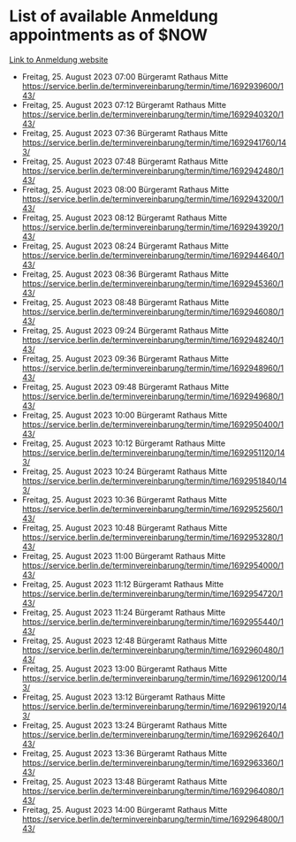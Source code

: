 # List of available Anmeldung appointments as of $NOW
[Link to Anmeldung website](https://service.berlin.de/terminvereinbarung/termin/tag.php?termin=1&anliegen[]=120686&dienstleisterlist=122210,122217,327316,122219,327312,122227,327314,122231,327346,122243,327348,122254,122252,329742,122260,329745,122262,329748,122271,327278,122273,327274,122277,327276,330436,122280,327294,122282,327290,122284,327292,122291,327270,122285,327266,122286,327264,122296,327268,150230,329760,122297,327286,122294,327284,122312,329763,122314,329775,122304,327330,122311,327334,122309,327332,317869,122281,327352,122279,329772,122283,122276,327324,122274,327326,122267,329766,122246,327318,122251,327320,122257,327322,122208,327298,122226,327300&herkunft=http%3A%2F%2Fservice.berlin.de%2Fdienstleistung%2F120686%2F)
- Freitag, 25. August 2023 07:00 Bürgeramt Rathaus Mitte https://service.berlin.de/terminvereinbarung/termin/time/1692939600/143/
- Freitag, 25. August 2023 07:12 Bürgeramt Rathaus Mitte https://service.berlin.de/terminvereinbarung/termin/time/1692940320/143/
- Freitag, 25. August 2023 07:36 Bürgeramt Rathaus Mitte https://service.berlin.de/terminvereinbarung/termin/time/1692941760/143/
- Freitag, 25. August 2023 07:48 Bürgeramt Rathaus Mitte https://service.berlin.de/terminvereinbarung/termin/time/1692942480/143/
- Freitag, 25. August 2023 08:00 Bürgeramt Rathaus Mitte https://service.berlin.de/terminvereinbarung/termin/time/1692943200/143/
- Freitag, 25. August 2023 08:12 Bürgeramt Rathaus Mitte https://service.berlin.de/terminvereinbarung/termin/time/1692943920/143/
- Freitag, 25. August 2023 08:24 Bürgeramt Rathaus Mitte https://service.berlin.de/terminvereinbarung/termin/time/1692944640/143/
- Freitag, 25. August 2023 08:36 Bürgeramt Rathaus Mitte https://service.berlin.de/terminvereinbarung/termin/time/1692945360/143/
- Freitag, 25. August 2023 08:48 Bürgeramt Rathaus Mitte https://service.berlin.de/terminvereinbarung/termin/time/1692946080/143/
- Freitag, 25. August 2023 09:24 Bürgeramt Rathaus Mitte https://service.berlin.de/terminvereinbarung/termin/time/1692948240/143/
- Freitag, 25. August 2023 09:36 Bürgeramt Rathaus Mitte https://service.berlin.de/terminvereinbarung/termin/time/1692948960/143/
- Freitag, 25. August 2023 09:48 Bürgeramt Rathaus Mitte https://service.berlin.de/terminvereinbarung/termin/time/1692949680/143/
- Freitag, 25. August 2023 10:00 Bürgeramt Rathaus Mitte https://service.berlin.de/terminvereinbarung/termin/time/1692950400/143/
- Freitag, 25. August 2023 10:12 Bürgeramt Rathaus Mitte https://service.berlin.de/terminvereinbarung/termin/time/1692951120/143/
- Freitag, 25. August 2023 10:24 Bürgeramt Rathaus Mitte https://service.berlin.de/terminvereinbarung/termin/time/1692951840/143/
- Freitag, 25. August 2023 10:36 Bürgeramt Rathaus Mitte https://service.berlin.de/terminvereinbarung/termin/time/1692952560/143/
- Freitag, 25. August 2023 10:48 Bürgeramt Rathaus Mitte https://service.berlin.de/terminvereinbarung/termin/time/1692953280/143/
- Freitag, 25. August 2023 11:00 Bürgeramt Rathaus Mitte https://service.berlin.de/terminvereinbarung/termin/time/1692954000/143/
- Freitag, 25. August 2023 11:12 Bürgeramt Rathaus Mitte https://service.berlin.de/terminvereinbarung/termin/time/1692954720/143/
- Freitag, 25. August 2023 11:24 Bürgeramt Rathaus Mitte https://service.berlin.de/terminvereinbarung/termin/time/1692955440/143/
- Freitag, 25. August 2023 12:48 Bürgeramt Rathaus Mitte https://service.berlin.de/terminvereinbarung/termin/time/1692960480/143/
- Freitag, 25. August 2023 13:00 Bürgeramt Rathaus Mitte https://service.berlin.de/terminvereinbarung/termin/time/1692961200/143/
- Freitag, 25. August 2023 13:12 Bürgeramt Rathaus Mitte https://service.berlin.de/terminvereinbarung/termin/time/1692961920/143/
- Freitag, 25. August 2023 13:24 Bürgeramt Rathaus Mitte https://service.berlin.de/terminvereinbarung/termin/time/1692962640/143/
- Freitag, 25. August 2023 13:36 Bürgeramt Rathaus Mitte https://service.berlin.de/terminvereinbarung/termin/time/1692963360/143/
- Freitag, 25. August 2023 13:48 Bürgeramt Rathaus Mitte https://service.berlin.de/terminvereinbarung/termin/time/1692964080/143/
- Freitag, 25. August 2023 14:00 Bürgeramt Rathaus Mitte https://service.berlin.de/terminvereinbarung/termin/time/1692964800/143/
